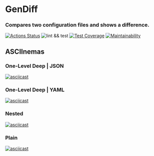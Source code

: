 # GenDiff

### Compares two configuration files and shows a difference.

[![Actions Status](https://github.com/arf1e/frontend-project-lvl2/workflows/hexlet-check/badge.svg)](https://github.com/arf1e/frontend-project-lvl2/actions)
![lint && test](https://github.com/arf1e/frontend-project-lvl2/actions/workflows/nodejs.yml/badge.svg)
[![Test Coverage](https://api.codeclimate.com/v1/badges/3251710e96d3769a258e/test_coverage)](https://codeclimate.com/github/arf1e/frontend-project-lvl2/test_coverage)
[![Maintainability](https://api.codeclimate.com/v1/badges/3251710e96d3769a258e/maintainability)](https://codeclimate.com/github/arf1e/frontend-project-lvl2/maintainability)

## ASCIInemas

### One-Level Deep | JSON

[![asciicast](https://asciinema.org/a/Zj7xBdsS79tR3vvmb5wBK6Mac.png)](https://asciinema.org/a/Zj7xBdsS79tR3vvmb5wBK6Mac)

### One-Level Deep | YAML

[![asciicast](https://asciinema.org/a/59YjZWREV45mfrI45ONFrOYKu.png)](https://asciinema.org/a/59YjZWREV45mfrI45ONFrOYKu)

### Nested

[![asciicast](https://asciinema.org/a/9XmjWymYezrV9bKCqHGSAhsE4.png)](https://asciinema.org/a/9XmjWymYezrV9bKCqHGSAhsE4)

### Plain

[![asciicast](https://asciinema.org/a/Ffw4leqLwlPrktei9s05Kk7jQ.png)](https://asciinema.org/a/Ffw4leqLwlPrktei9s05Kk7jQ)
